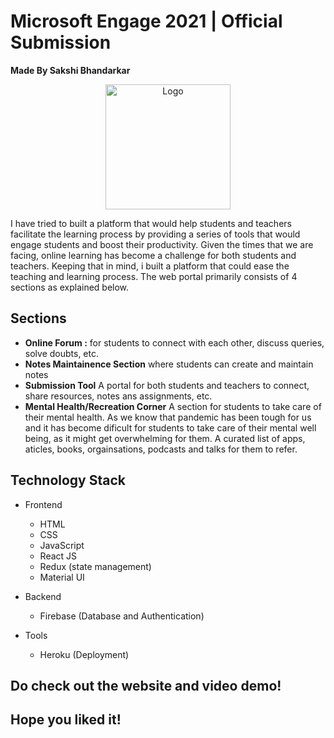 # Microsoft Engage 2021 | Official Submission 
<b>Made By Sakshi Bhandarkar</b>

<p align="center">
    <img src="./assets/images/feminine.png" alt="Logo" width="200">
  </a>

I have tried to built a platform that would help students and teachers facilitate the learning process by providing a series of tools that would engage students and boost their productivity. Given the times that we are facing, online learning has become a challenge for both students and teachers. Keeping that in mind, i built a platform that could ease the teaching and learning process.
The web portal primarily consists of 4 sections as explained below.

## Sections
* <b>Online Forum :</b> for students to connect with each other, discuss queries, solve doubts, etc.
* <b>Notes Maintainence Section</b> where students can create and maintain notes
* <b>Submission Tool</b> A portal for both students and teachers to connect, share resources, notes ans assignments, etc.
* <b>Mental Health/Recreation Corner</b> A section for students to take care of their mental health. As we know that pandemic has been tough for us and it has become dificult for students to take care of their mental well being, as it might get overwhelming for them. A curated list of apps, aticles, books, orgainsations, podcasts and talks for them to refer.


## Technology Stack


- Frontend
  - HTML
  - CSS
  - JavaScript
  - React JS
  - Redux (state management)
  - Material UI
  
- Backend
  - Firebase (Database and Authentication)

- Tools
  - Heroku (Deployment)

## Do check out the website and video demo!

## Hope you liked it!



